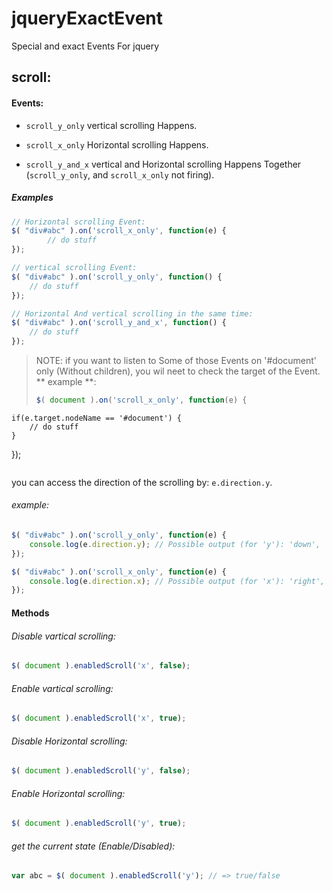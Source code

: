 jqueryExactEvent
================

Special and exact Events For jquery


scroll:
-------
#### Events: ####
- `scroll_y_only` vertical scrolling Happens.

- `scroll_x_only` Horizontal scrolling Happens.

- `scroll_y_and_x` vertical and Horizontal scrolling Happens Together (`scroll_y_only`, and `scroll_x_only` not firing).

##### Examples #####
```javascript
// Horizontal scrolling Event:
$( "div#abc" ).on('scroll_x_only', function(e) {
        // do stuff
});

// vertical scrolling Event:
$( "div#abc" ).on('scroll_y_only', function() {
    // do stuff
});

// Horizontal And vertical scrolling in the same time:
$( "div#abc" ).on('scroll_y_and_x', function() {
    // do stuff
});
```

> NOTE: if you want to listen to Some of those Events on '#document' only (Without children), you wil neet to check the target of the Event. ** example **:
> ```js
> $( document ).on('scroll_x_only', function(e) {
    if(e.target.nodeName == '#document') {
        // do stuff
    }
});
> ```

you can access the direction of the scrolling by: `e.direction.y`.
###### example: ######
```javascript
$( "div#abc" ).on('scroll_y_only', function(e) {
    console.log(e.direction.y); // Possible output (for 'y'): 'down', 'up'
});

$( "div#abc" ).on('scroll_x_only', function(e) {
    console.log(e.direction.x); // Possible output (for 'x'): 'right', 'left'
});
```
#### Methods ####
###### Disable vartical scrolling: ######
```javascript
$( document ).enabledScroll('x', false);
```
###### Enable vartical scrolling: ######
```javascript
$( document ).enabledScroll('x', true);
```
###### Disable Horizontal scrolling: ######
```javascript
$( document ).enabledScroll('y', false);
```
###### Enable Horizontal scrolling: ######
```javascript
$( document ).enabledScroll('y', true);
```
###### get the current state (Enable/Disabled): ######
```javascript
var abc = $( document ).enabledScroll('y'); // => true/false
```

